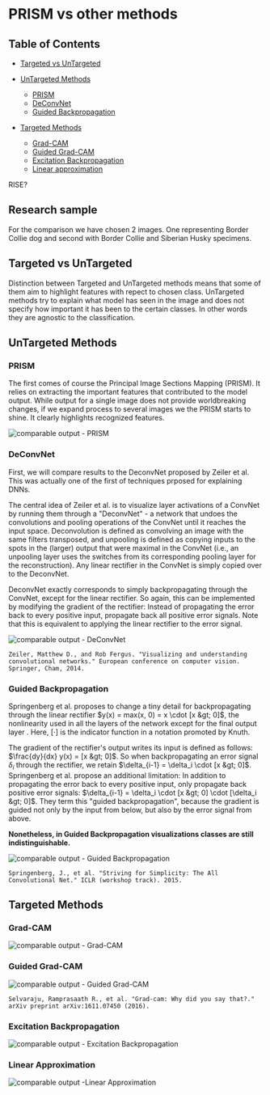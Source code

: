 # PRISM vs other methods

## Table of Contents
* [Targeted vs UnTargeted](#Targeted_vs_UnTargeted)

* [UnTargeted Methods](#UnTargeted_Methods)
  * [PRISM](#PRISM)
  * [DeConvNet](#DeConvNet)
  * [Guided Backpropagation](#Guided_Backpropagation)
* [Targeted Methods](#Targeted_Methods)
  * [Grad-CAM](#Grad-CAM)
  * [Guided Grad-CAM](#Guided_Grad-CAM)
  * [Excitation Backpropagation](#Excitation_Backpropagation)
  * [Linear approximation](#Linear_approximation)

RISE?

## Research sample
For the comparison we have chosen 2 images. One representing Border Collie dog and second with Border Collie and Siberian Husky specimens.

## Targeted vs UnTargeted
Distinction between Targeted and UnTargeted methods means that some of them aim to highlight features with repect to chosen class. UnTargeted methods try to explain what model has seen in the image and does not specify how important it has been to the certain classes. In other words they are agnostic to the classification.


## UnTargeted Methods

### PRISM

The first comes of course the Principal Image Sections Mapping (PRISM). It relies on extracting the important features that contributed to the model output. While output for a single image does not provide worldbreaking changes, if we expand process to several images we the PRISM starts to shine. It clearly highlights recognized features.

![comparable output - PRISM](./output_PRISM.jpg)

### DeConvNet

First, we will compare results to the DeconvNet proposed by Zeiler et al. This was actually one of the first of techniques prposed for explaining DNNs.

The central idea of Zeiler et al. is to visualize layer activations of a ConvNet by running them through a "DeconvNet" - a network that undoes the convolutions and pooling operations of the ConvNet until it reaches the input space. Deconvolution is defined as convolving an image with the same filters transposed, and unpooling is defined as copying inputs to the spots in the (larger) output that were maximal in the ConvNet (i.e., an unpooling layer uses the switches from its corresponding pooling layer for the reconstruction). Any linear rectifier in the ConvNet is simply copied over to the DeconvNet.

DeconvNet exactly corresponds to simply backpropagating through the ConvNet, except for the linear rectifier. So again, this can be implemented by modifying the gradient of the rectifier: Instead of propagating the error back to every positive input, propagate back all positive error signals. Note that this is equivalent to applying the linear rectifier to the error signal.

![comparable output - DeConvNet](./output_deconvnet.jpg)

```raw
Zeiler, Matthew D., and Rob Fergus. "Visualizing and understanding convolutional networks." European conference on computer vision. Springer, Cham, 2014.
```

### Guided Backpropagation

Springenberg et al. proposes to change a tiny detail for backpropagating through the linear rectifier $y(x) = max(x, 0) = x \cdot [x &gt; 0]$, the nonlinearity used in all the layers of the network except for the final output layer . Here, $[\cdot]$ is the indicator function in a notation promoted by Knuth.

The gradient of the rectifier's output writes its input is defined as follows: $\frac{dy}{dx} y(x) = [x &gt; 0]$. So when backpropagating an error signal $\delta_i$ through the rectifier, we retain $\delta_{i-1} = \delta_i \cdot [x &gt; 0]$. Springenberg et al. propose an additional limitation: In addition to propagating the error back to every positive input, only propagate back positive error signals: $\delta_{i-1} = \delta_i \cdot [x &gt; 0] \cdot [\delta_i &gt; 0]$. They term this "guided backpropagation", because the gradient is guided not only by the input from below, but also by the error signal from above.

**Nonetheless, in Guided Backpropagation visualizations classes are still indistinguishable.**

![comparable output - Guided Backpropagation](./output_guidedBP.jpg)

```raw
Springenberg, J., et al. "Striving for Simplicity: The All Convolutional Net." ICLR (workshop track). 2015.
```

## Targeted Methods

### Grad-CAM

![comparable output - Grad-CAM](./output_grad-cam.jpg)

### Guided Grad-CAM

![comparable output - Guided Grad-CAM](./output_guided-grad-cam.jpg)
```raw
Selvaraju, Ramprasaath R., et al. "Grad-cam: Why did you say that?." arXiv preprint arXiv:1611.07450 (2016).
```
### Excitation Backpropagation

![comparable output - Excitation Backpropagation](./output_excitationBP.jpg)

### Linear Approximation

![comparable output -Linear Approximation](./output_linear-approx.jpg)
